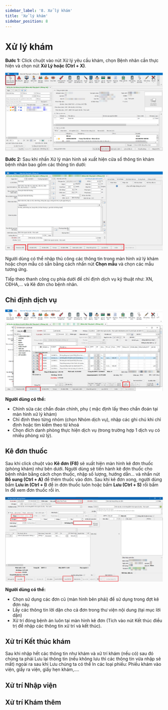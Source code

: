 ```yaml
---
sidebar_label: '8. Xử lý khám'
title: 'Xử lý khám'
sidebar_position: 8
---
```


# Xử lý khám

**Bước 1:** Click chuột vào nút Xử lý yêu cầu khám, chọn Bệnh nhân cần thực hiện và chọn nút **Xử Lý hoặc (Ctrl + X)**.

<div className="center-container">
  <img src="/img/xu-ly-kham.jpg" alt="Xử lý yêu cầu khám" />
</div>

**Bước 2:** Sau khi nhấn Xử lý màn hình sẽ xuất hiện cửa sổ thông tin khám bệnh nhân bao gồm các thông tin dưới:

<div className="center-container">
  <img src="/img/xu-ly-thong-tin-kham.jpg" alt="Thông tin khám bệnh nhân" />
</div>

Người dùng có thể nhập thủ công các thông tin trong màn hình xử lý khám hoặc chọn mẫu có sẵn bằng cách nhấn nút **Chọn mẫu** và chọn các mẫu tương ứng.

Tiếp theo thanh công cụ phía dưới để chỉ định dịch vụ kỹ thuật như: XN, CĐHA,… và Kê đơn cho bệnh nhân.

## Chỉ định dịch vụ

<div className="center-container">
  <img src="/img/chi-dinh-dich-vu-phong-kham.jpg" alt="Chỉ định dịch vụ" />
</div>

**Người dùng có thể:**
- Chỉnh sửa các chẩn đoán chính, phụ ( mặc định lấy theo chẩn đoán tại màn hình xử lý khám)
- Chỉ định theo từng nhóm (chọn Nhóm dịch vụ), nhập các ghi chú khi chỉ định hoặc tìm kiếm theo từ khoá
- Chọn đích danh phòng thực hiện dịch vụ (trong trường hợp 1 dịch vụ có nhiều phòng xử lý).

## Kê đơn thuốc

Sau khi click chuột vào **Kê đơn (F8)** sẽ xuất hiện màn hình kê đơn thuốc (phòng khám) như bên dưới. Người dùng sẽ tiến hành kê đơn thuốc cho bệnh nhân bằng cách chọn thuốc, nhập số lượng, hướng dẫn... và nhấn nút **Bổ sung (Ctrl + A)** để thêm thuốc vào đơn. Sau khi kê đơn xong, người dùng bấm **Lưu in (Ctrl + I)** để in đơn thuốc luôn hoặc bấm **Lưu (Ctrl + S)** rồi bấm In để xem đơn thuốc rồi in.

<div className="center-container">
  <img src="/img/ke-don-thuoc-phong-kham.jpg" alt="Kê đơn thuốc" />
</div>

**Người dùng có thể:**
- Chọn sử dụng các đơn cũ (màn hình bên phải) để sử dụng trong đợt kê đơn này.
- Lấy các thông tin lời dặn cho cả đơn trong thư viện nội dung (tại mục lời dặn)
- Xử trí đóng bệnh án luôn tại màn hình kê đơn (Tích vào nút Kết thúc điều trị để nhập các thông tin xử trí và kết thúc).

## Xử trí Kết thúc khám

Sau khi nhập hết các thông tin như khám và xử trí khám (nếu có) sau đó chúng ta phải Lưu lại thông tin (nếu không lưu thì các thông tin vừa nhập sẽ mất) ngoài ra sau khi Lưu chúng ta có thể In các loại phiếu: Phiếu khám vào viện, giấy ra viện, giấy hẹn khám,….


## Xử trí Nhập viện


## Xử trí Khám thêm


